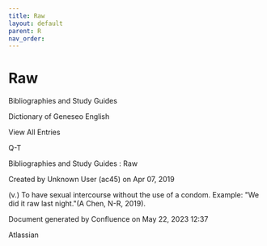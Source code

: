 ```yaml
---
title: Raw
layout: default
parent: R
nav_order:
---
```


# Raw

Bibliographies and Study Guides

Dictionary of Geneseo English

View All Entries

Q-T

Bibliographies and Study Guides : Raw

Created by  Unknown User (ac45) on Apr 07, 2019

(v.) To have sexual intercourse without the use of a condom. Example: &quot;We did it raw last night.&quot;(A Chen, N-R, 2019). 

Document generated by Confluence on May 22, 2023 12:37

Atlassian
